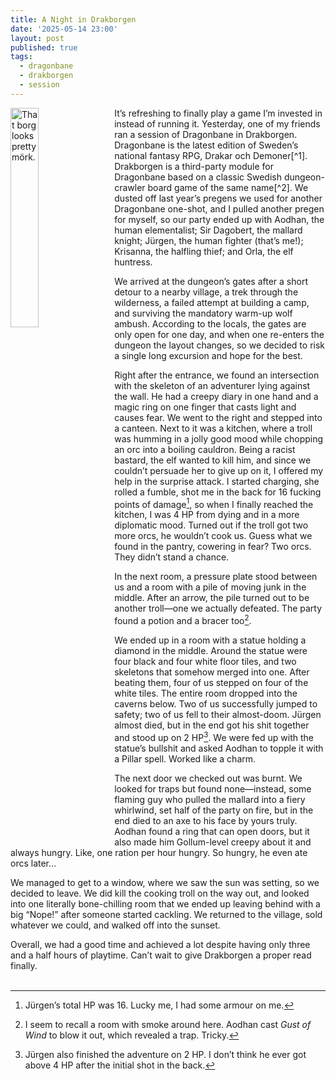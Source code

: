 ```yaml
---
title: A Night in Drakborgen
date: '2025-05-14 23:00'
layout: post
published: true
tags:
  - dragonbane
  - drakborgen
  - session
---
```

<img src="https://vorpalmace.github.io/images/drakborgen.jpg" alt="That borg looks pretty mörk." style="float: left; width: 30%; margin-right: 15px;"/>
It’s refreshing to finally play a game I’m invested in instead of running it. Yesterday, one of my friends ran a session of Dragonbane in Drakborgen. Dragonbane is the latest edition of Sweden’s national fantasy RPG, Drakar och Demoner[^1]. Drakborgen is a third-party module for Dragonbane based on a classic Swedish dungeon-crawler board game of the same name[^2]. We dusted off last year’s pregens we used for another Dragonbane one-shot, and I pulled another pregen for myself, so our party ended up with Aodhan, the human elementalist; Sir Dagobert, the mallard knight; Jürgen, the human fighter (that’s me!); Krisanna, the halfling thief; and Orla, the elf huntress.

We arrived at the dungeon’s gates after a short detour to a nearby village, a trek through the wilderness, a failed attempt at building a camp, and surviving the mandatory warm-up wolf ambush. According to the locals, the gates are only open for one day, and when one re-enters the dungeon the layout changes, so we decided to risk a single long excursion and hope for the best.

Right after the entrance, we found an intersection with the skeleton of an adventurer lying against the wall. He had a creepy diary in one hand and a magic ring on one finger that casts light and causes fear. We went to the right and stepped into a canteen. Next to it was a kitchen, where a troll was humming in a jolly good mood while chopping an orc into a boiling cauldron. Being a racist bastard, the elf wanted to kill him, and since we couldn’t persuade her to give up on it, I offered my help in the surprise attack. I started charging, she rolled a fumble, shot me in the back for 16 fucking points of damage[^3], so when I finally reached the kitchen, I was 4 HP from dying and in a more diplomatic mood. Turned out if the troll got two more orcs, he wouldn’t cook us. Guess what we found in the pantry, cowering in fear? Two orcs. They didn’t stand a chance.

In the next room, a pressure plate stood between us and a room with a pile of moving junk in the middle. After an arrow, the pile turned out to be another troll—one we actually defeated. The party found a potion and a bracer too[^4].

We ended up in a room with a statue holding a diamond in the middle. Around the statue were four black and four white floor tiles, and two skeletons that somehow merged into one. After beating them, four of us stepped on four of the white tiles. The entire room dropped into the caverns below. Two of us successfully jumped to safety; two of us fell to their almost-doom. Jürgen almost died, but in the end got his shit together and stood up on 2 HP[^5]. We were fed up with the statue’s bullshit and asked Aodhan to topple it with a Pillar spell. Worked like a charm.

The next door we checked out was burnt. We looked for traps but found none—instead, some flaming guy who pulled the mallard into a fiery whirlwind, set half of the party on fire, but in the end died to an axe to his face by yours truly. Aodhan found a ring that can open doors, but it also made him Gollum-level creepy about it and always hungry. Like, one ration per hour hungry. So hungry, he even ate orcs later…

We managed to get to a window, where we saw the sun was setting, so we decided to leave. We did kill the cooking troll on the way out, and looked into one literally bone-chilling room that we ended up leaving behind with a big “Nope!” after someone started cackling. We returned to the village, sold whatever we could, and walked off into the sunset.

Overall, we had a good time and achieved a lot despite having only three and a half hours of playtime. Can’t wait to give Drakborgen a proper read finally.
<br/>
<br/>
[^1]: I have written about its [beta](https://vorpalmace.blogspot.com/2022/12/preview-dragonbane-drakar-och-demoner.html) on the old blog, and I intend to write a full review in the near future. It’s a game that’s near and dear to me, but also one that annoys the hell out of me with some of its design decisions.

[^2]: I will write about the module too once I read it cover to cover. I had to hide the book from myself because of the very session I’m writing about in this post.

[^3]: Jürgen’s total HP was 16. Lucky me, I had some armour on me.

[^4]: I seem to recall a room with smoke around here. Aodhan cast *Gust of Wind* to blow it out, which revealed a trap. Tricky.

[^5]: Jürgen also finished the adventure on 2 HP. I don’t think he ever got above 4 HP after the initial shot in the back.

